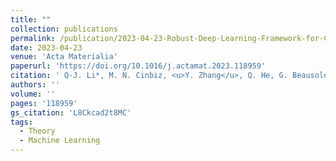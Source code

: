 ```yaml
---
title: ""
collection: publications
permalink: /publication/2023-04-23-Robust-Deep-Learning-Framework-for-Constitutive-Relation-Modeling
date: 2023-04-23
venue: 'Acta Materialia'
paperurl: 'https://doi.org/10.1016/j.actamat.2023.118959'
citation: ' Q-J. Li*, M. N. Cinbiz, <u>Y. Zhang</u>, Q. He, G. Beausoleil II, J. Li*, &quot;Robust deep learning framework for constitutive relation modeling.&quot; <b>Acta Materialia</b>, 254, 118959 (2023).'
authors: ''
volume: ''
pages: '118959'
gs_citation: 'L8Ckcad2t8MC'
tags:
  - Theory
  - Machine Learning
---
```

